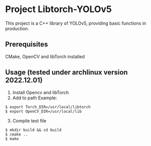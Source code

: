 # Project Libtorch-YOLOv5
This project is a C++ library of YOLOv5, providing basic functions in production.

## Prerequisites
CMake, OpenCV and libTorch installed 

## Usage (tested under archlinux version 2022.12.01)
1. Install Opencv and libTorch
2. Add to path
Example:
```
$ export Torch_DIR=/usr/local/libtorch
$ export OpenCV_DIR=/usr/local/lib
```
3. Compile test file
```
$ mkdir build && cd build
$ cmake ..
$ make
```
